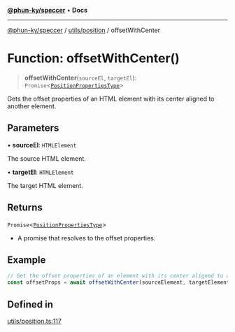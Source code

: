 [**@phun-ky/speccer**](../../../README.md) • **Docs**

***

[@phun-ky/speccer](../../../README.md) / [utils/position](../README.md) / offsetWithCenter

# Function: offsetWithCenter()

> **offsetWithCenter**(`sourceEl`, `targetEl`): `Promise`\<[`PositionPropertiesType`](../../../types/position/type-aliases/PositionPropertiesType.md)\>

Gets the offset properties of an HTML element with its center aligned to another element.

## Parameters

• **sourceEl**: `HTMLElement`

The source HTML element.

• **targetEl**: `HTMLElement`

The target HTML element.

## Returns

`Promise`\<[`PositionPropertiesType`](../../../types/position/type-aliases/PositionPropertiesType.md)\>

- A promise that resolves to the offset properties.

## Example

```ts
// Get the offset properties of an element with its center aligned to another element
const offsetProps = await offsetWithCenter(sourceElement, targetElement);
```

## Defined in

[utils/position.ts:117](https://github.com/phun-ky/speccer/blob/main/src/utils/position.ts#L117)
